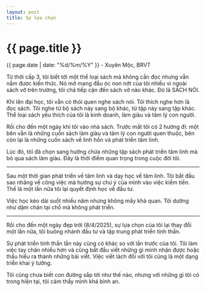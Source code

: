 ```yaml
---
layout: post
title: Sự lựa chọn
---
```


{{ page.title }}
================
<p class="meta">{{ page.date | date: "%d/%m/%Y" }} - Xuyên Mộc, BRVT</p>


Từ thời cấp 3, tôi biết tới một thể loại sách mà không cần đọc nhưng vẫn nắm được kiến thức. Nó mở mang đầu óc non nớt của tôi nhiều vì ngoài sách vở trên trường, tôi chả tiếp cận đến sách vở nào khác. Đó là SÁCH NÓI. 

Khi lên đại học, tôi vẫn có thói quen nghe sách nói. Tôi thích nghe hơn là đọc sách. Tôi nghe từ bộ sách này sang bộ khác, từ tập này sang tập khác. Thể loại sách yêu thích của tôi là kinh doanh, làm giàu và tâm lý con người. 

Rồi cho đến một ngày khi tôi vào nhà sách. Trước mắt tôi có 2 hướng đi: một bên vẫn là những cuốn sách làm giàu và tâm lý con người quen thuộc, bên còn lại là những cuốn sách về linh hồn và phát triển tâm linh.

Lúc đó, tôi đã chọn sang hướng chứa những tập sách phát triển tâm linh mà bỏ qua sách làm giàu. Đây là thời điểm quan trọng trong cuộc đời tôi. 

***
Sau một thời gian phát triển về tâm linh và dạy học về tâm linh. Tôi bắt đầu sao nhãng về công việc mà hướng sự chú ý của mình vào việc kiếm tiền. Thế là một lần nữa tôi lại quyết định học về đầu tư. 

Việc học kéo dài suốt nhiều năm nhưng không mấy khả quan. Tôi dường như dậm chân tại chỗ mà không phát triển. 

*** 

Rồi cho đến một ngày đẹp trời (8/4/2025), sự lựa chọn của tôi lại thay đổi một lần nữa, tôi buông nhánh đầu tư và tập trung phát triển tinh thần. 

Sự phát triển tinh thần lần này cũng có khác so với lần trước của tôi. Tôi làm việc tay chân nhiều hơn và cũng bắt đầu viết những gì mình nhận được hoặc thấu hiểu ra thành những bài viết. Việc viết lách đối với tôi cũng là một dạng triển khai ý tưởng. 

Tôi cũng chưa biết con đường sắp tới như thế nào, nhưng với những gì tôi có trong hiện tại, tôi cảm thấy mình khá bình an. 

